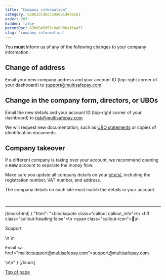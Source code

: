 ```yaml
---
title: "Company information"
category: 62962dcdbccb9a001d4bbc81
order: 203
hidden: false
parentDoc: 62b0845857c8ab006af6a4f7
slug: 'company-information'
---
```


You **must** inform us of any of the following changes to your company information:

## Change of address

Email your new company address and your account ID (top-right corner of your dashboard) to <support@multisafepay.com>  

## Change in the company form, directors, or UBOs 

Email the new details and your account ID (top-right corner of your dashboard) to <risk@multisafepay.com>

We will request new documentation, such as [UBO statements](/docs/onboarding#4-identify-ubos) or copies of identification documents. 

## Company takeover

If a different company is taking over your account, we recommend opening a **new** account to separate the money flow. 

Make sure you update all company details on your [site(s)](/docs/sites/), including the registration number, VAT number, and address. 

The company details on each site must match the details in your account.

<br>

---

[block:html]
{
  "html": "<blockquote class=\"callout callout_info\">\n    <h3 class=\"callout-heading false\">\n        <span class=\"callout-icon\">💬</span>\n        <p>Support</p>\n    </h3>\n    <p>Email <a href=\"mailto:support@multisafepay.com\">support@multisafepay.com</a></p>\n</blockquote>\n"
}
[/block]

[Top of page](#)

